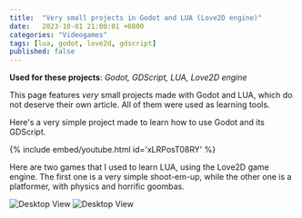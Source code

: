 ```yaml
---
title:  "Very small projects in Godot and LUA (Love2D engine)"
date:   2023-10-01 21:00:01 +0800
categories: "Videogames"
tags: [lua, godot, love2d, gdscript]
published: false
---
```


__Used for these projects__: *Godot, GDScript, LUA, Love2D engine*

This page features *very* small projects made with Godot and LUA, which do not deserve their own article. All of them were used as learning tools.

Here's a very simple project made to learn how to use Godot and its GDScript.

{% include embed/youtube.html id='xLRPosT08RY' %}

Here are two games that I used to learn LUA, using the Love2D game engine. The first one is a very simple shoot-em-up, while the other one is a platformer, with physics and horrific goombas.

![Desktop View](https://dekadisk.github.io/assets/img/gifs/Shmup_LUA.gif)
![Desktop View](https://dekadisk.github.io/assets/img/gifs/LUAGame2.gif)
